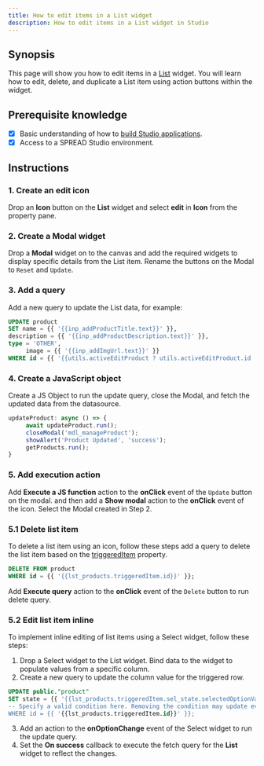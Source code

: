 ```yaml
---
title: How to edit items in a List widget
description: How to edit items in a List widget in Studio
---
```


<!--
README

For guidance on how to write documenation, see https://dev.stage.spread.ai/docs/contributor/guide.html. Contact Documentation when this document is ready for review.
-->

## Synopsis

This page will show you how to edit items in a [List](../reference/widgets/list.md) widget. You will learn how to edit, delete, and duplicate a List item using action buttons within the widget.

## Prerequisite knowledge

- [x] Basic understanding of how to [build Studio applications](../creating-studio-applications.md).
- [x] Access to a SPREAD Studio environment.

## Instructions

### 1. Create an edit icon

Drop an **Icon** button on the **List** widget and select **edit** in **Icon** from the property pane.

### 2. Create a Modal widget

Drop a **Modal** widget on to the canvas and add the required widgets to display specific details from the List item. Rename the buttons on the Modal to `Reset` and `Update`.

### 3. Add a query

Add a new query to update the List data, for example:

```sql
UPDATE product
SET name = {{ '{{inp_addProductTitle.text}}' }},
description = {{ '{{inp_addProductDescription.text}}' }},
type = 'OTHER',
     image = {{ '{{inp_addImgUrl.text}}' }}
WHERE id = {{ '{{utils.activeEditProduct ? utils.activeEditProduct.id : ''}}' }};
```

### 4. Create a JavaScript object

Create a JS Object to run the update query, close the Modal, and fetch the updated data from the datasource.

```jsx
updateProduct: async () => {
     await updateProduct.run();
     closeModal('mdl_manageProduct');
     showAlert('Product Updated', 'success');
     getProducts.run();
}
```

### 5. Add execution action

Add **Execute a JS function** action to the **onClick** event of the `Update` button on the modal. and then add a **Show modal** action to the **onClick** event of the icon. Select the Modal created in Step 2.

### 5.1 Delete list item

To delete a list item using an icon, follow these steps add a query to delete the list item based on the [triggeredItem](../reference/widgets/list.md#triggereditem-object) property.

```sql
DELETE FROM product 
WHERE id = {{ '{{lst_products.triggeredItem.id}}' }}; 
```

Add **Execute query** action to the **onClick** event of the `Delete` button to run delete query.

### 5.2 Edit list item inline

To implement inline editing of list items using a Select widget, follow these steps:

1. Drop a Select widget to the List widget. Bind data to the widget to populate values from a specific column.
2. Create a new query to update the column value for the triggered row.

```sql
UPDATE public."product" 
SET state = {{ '{{lst_products.triggeredItem.sel_state.selectedOptionValue}}' }}'
-- Specify a valid condition here. Removing the condition may update every row in the table!
WHERE id = {{ '{{lst_products.triggeredItem.id}}' }}; 
```

3. Add an action to the **onOptionChange** event of the Select widget to run the update query.
4. Set the **On success** callback to execute the fetch query for the **List** widget to reflect the changes.
